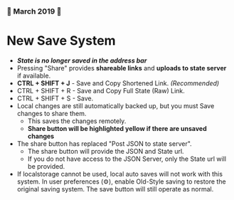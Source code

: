 ### 🌱 March 2019 🐇
# New Save System
* ***State is no longer saved in the address bar***
* Pressing "Share" provides **shareable links** and **uploads to state server** if available.
* **CTRL + SHIFT + J** - Save and Copy Shortened Link. *(Recommended)*
* CTRL + SHIFT + R - Save and Copy Full State (Raw) Link.
* CTRL + SHIFT + S - Save.
* Local changes are still automatically backed up, but you must Save changes to share them.
    * This saves the changes remotely.
    * **Share button will be highlighted yellow if there are unsaved changes**
* The share button has replaced "Post JSON to state server".
    * The share button will provide the JSON and State url.
    * If you do not have access to the JSON Server, only the State url will be provided.
* If localstorage cannot be used, local auto saves will not work with this system. In user preferences (⚙), enable Old-Style saving to restore the original saving system. The save button will still operate as normal.
